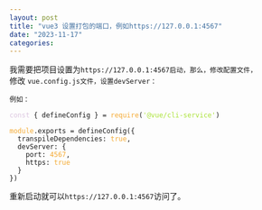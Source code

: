 ```yaml
---
layout: post
title: "vue3 设置打包的端口，例如https://127.0.0.1:4567"
date: "2023-11-17"
categories: 
---
```

<p>我需要把项目设置为<code>https://127.0.0.1:4567启动，那么，修改配置文件，</code><br />
修改 <code>vue.config.js文件，设置devServer：</code></p>

<p><code>例如：</code></p>

<pre>
<code><span style="color:#dcc6e0">const</span> { defineConfig } = <span style="color:#f5ab35">require</span>(<span style="color:#abe338">&#39;@vue/cli-service&#39;</span>)

<span style="color:#f5ab35">module</span>.exports = defineConfig({
  transpileDependencies: <span style="color:#f5ab35">true</span>,
  devServer: {
    port: <span style="color:#f5ab35">4567</span>,
    https: <span style="color:#f5ab35">true</span>
  }
})</code></pre>

<p>重新启动就可以<code>https://127.0.0.1:4567</code>访问了。</p>

